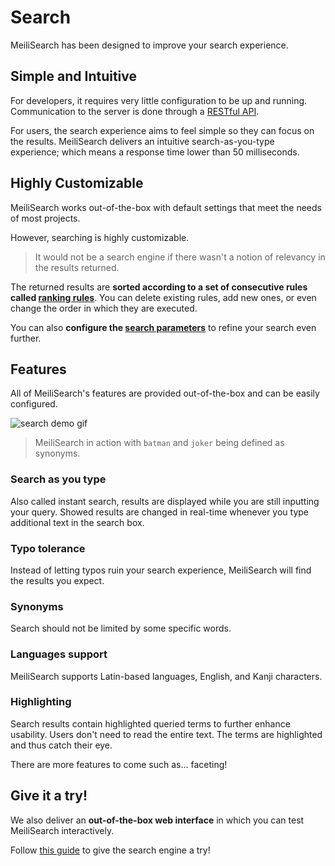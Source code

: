 # Search

MeiliSearch has been designed to improve your search experience.

## Simple and Intuitive

For developers, it requires very little configuration to be up and running. Communication to the server is done through a [RESTful API](/references/README.md).

For users, the search experience aims to feel simple so they can focus on the results. MeiliSearch delivers an intuitive search-as-you-type experience; which means a response time lower than 50 milliseconds.

## Highly Customizable

MeiliSearch works out-of-the-box with default settings that meet the needs of most projects.

However, searching is highly customizable.

> It would not be a search engine if there wasn't a notion of relevancy in the results returned.

The returned results are **sorted according to a set of consecutive rules called [ranking rules](/guides/main_concepts/relevancy.md#ranking-rules)**. You can delete existing rules, add new ones, or even change the order in which they are executed.

You can also **configure the [search parameters](/guides/advanced_guides/search_parameters.md)** to refine your search even further.

## Features

All of MeiliSearch's features are provided out-of-the-box and can be easily configured.
<br>

![search demo gif](/search-synonyms-typo.gif)

> MeiliSearch in action with `batman` and `joker` being defined as synonyms.

### Search as you type

Also called instant search, results are displayed while you are still inputting your query. Showed results are changed in real-time whenever you type additional text in the search box.

### Typo tolerance

Instead of letting typos ruin your search experience, MeiliSearch will find the results you expect.

### Synonyms

Search should not be limited by some specific words.

### Languages support

MeiliSearch supports Latin-based languages, English, and Kanji characters.

### Highlighting

Search results contain highlighted queried terms to further enhance usability. Users don't need to read the entire text. The terms are highlighted and thus catch their eye.

There are more features to come such as... faceting!

## Give it a try!

We also deliver an **out-of-the-box web interface** in which you can test MeiliSearch interactively.

Follow [this guide](/guides/advanced_guides/web_interface.md) to give the search engine a try!

